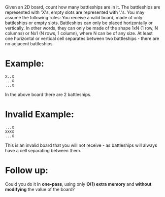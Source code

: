 Given an 2D board, count how many battleships are in it. The battleships are represented with 'X's, empty slots are represented with '.'s. You may assume the following rules:
You receive a valid board, made of only battleships or empty slots.
Battleships can only be placed horizontally or vertically. In other words, they can only be made of the shape 1xN (1 row, N columns) or Nx1 (N rows, 1 column), where N can be of any size.
At least one horizontal or vertical cell separates between two battleships - there are no adjacent battleships.

# Example:
```
X..X
...X
...X
```
In the above board there are 2 battleships.

# Invalid Example:
```
...X
XXXX
...X
```
This is an invalid board that you will not receive - as battleships will always have a cell separating between them.
# Follow up:
Could you do it in **one-pass**, using only **O(1) extra memory** and **without modifying** the value of the board?
